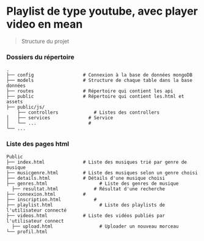 Playlist de type youtube, avec player video en mean
============================

> Structure du projet

### Dossiers du répertoire


	.
    ├── config                  # Connexion à la base de données mongoDB
    ├── models                  # Structure de chaque table dans la base données
    ├── routes                  # Répertoire qui contient les api	
    ├── public                  # Répertoire qui contient les.html et assets
    ├── public/js/
		├── controllers             # Listes des controllers
    │   ├── services        	  # Service
    │   └── ...            		  # 
    └── ...
	
### Liste des pages html

	Public
    ├── index.html              # Liste des musiques trié par genre de musique 
    ├── musicgenre.html         # Liste des musiques selon un genre choisi
    ├── details.html            # Détails d'une musique choisi
    ├── genres.html				      # Liste des genres de musique
	  ├── resultat.html		        # Résultat d'une recherche
    ├── connexion.html          # 
    ├── inscription.html		    #
    ├── playlist.html			      # Liste des playlists de l'utilisateur connecté
    ├── videos.html        	  	# Liste des vidéos publiés par l'utilisateur connect
	  ├── upload.html        		  # Uploader un nouveau morceau         		 
    └── profil.html
	
	
